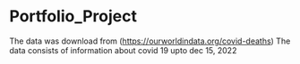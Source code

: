 # Portfolio_Project
The data was download from (https://ourworldindata.org/covid-deaths)
The data consists of information about covid 19 upto dec 15, 2022
